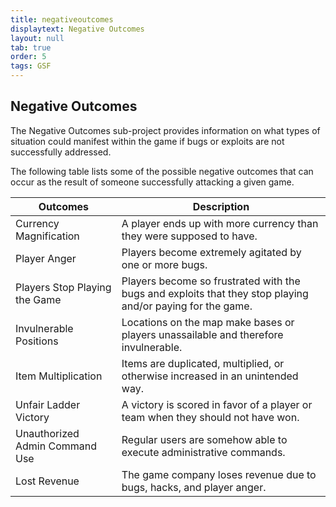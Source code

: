 ```yaml
---
title: negativeoutcomes 
displaytext: Negative Outcomes
layout: null 
tab: true
order: 5 
tags: GSF
---
```


## Negative Outcomes

The Negative Outcomes sub-project provides information on what types of situation could manifest within the game if bugs or exploits are not successfully addressed.

The following table lists some of the possible negative outcomes that can occur as the result of someone successfully attacking a given game.

| Outcomes | Description |
| -------- | ----------- |
| Currency Magnification | A player ends up with more currency than they were supposed to have. |
| Player Anger | Players become extremely agitated by one or more bugs. |
| Players Stop Playing the Game | Players become so frustrated with the bugs and exploits that they stop playing and/or paying for the game. |
| Invulnerable Positions | Locations on the map make bases or players unassailable and therefore invulnerable. |
| Item Multiplication | Items are duplicated, multiplied, or otherwise increased in an unintended way. |
| Unfair Ladder Victory | A victory is scored in favor of a player or team when they should not have won. |
| Unauthorized Admin Command Use | Regular users are somehow able to execute administrative commands. |
| Lost Revenue | The game company loses revenue due to bugs, hacks, and player anger. |